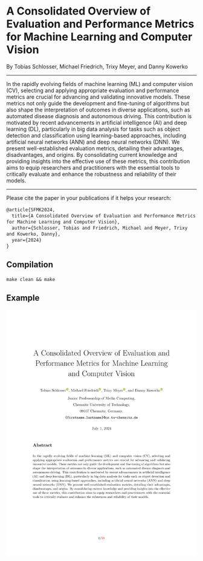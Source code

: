 A Consolidated Overview of Evaluation and Performance Metrics for Machine Learning and Computer Vision
======================================================================================================


By Tobias Schlosser, Michael Friedrich, Trixy Meyer, and Danny Kowerko


---

In the rapidly evolving fields of machine learning (ML) and computer vision (CV), selecting and applying appropriate evaluation and performance metrics are crucial for advancing and validating innovative models. These metrics not only guide the development and fine-tuning of algorithms but also shape the interpretation of outcomes in diverse applications, such as automated disease diagnosis and autonomous driving. This contribution is motivated by recent advancements in artificial intelligence (AI) and deep learning (DL), particularly in big data analysis for tasks such as object detection and classification using learning-based approaches, including artificial neural networks (ANN) and deep neural networks (DNN). We present well-established evaluation metrics, detailing their advantages, disadvantages, and origins. By consolidating current knowledge and providing insights into the effective use of these metrics, this contribution aims to equip researchers and practitioners with the essential tools to critically evaluate and enhance the robustness and reliability of their models.

---


Please cite the paper in your publications if it helps your research:

```
@article{SFMK2024,
  title={A Consolidated Overview of Evaluation and Performance Metrics for Machine Learning and Computer Vision},
  author={Schlosser, Tobias and Friedrich, Michael and Meyer, Trixy and Kowerko, Danny},
  year={2024}
}
```


Compilation
-----------

```
make clean && make
```


Example
-------

![main_300PPI-0.png](main_300PPI-0.png "Evaluation_Metrics example")

